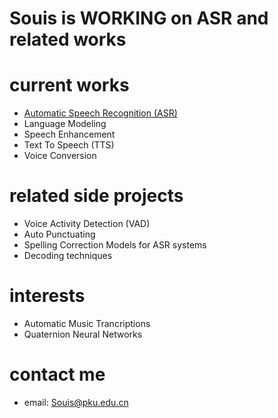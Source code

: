 # Souis is WORKING on ASR and related works

# current works

- [Automatic Speech Recognition (ASR)](ASR.md)
- Language Modeling
- Speech Enhancement
- Text To Speech (TTS)
- Voice Conversion

# related side projects

- Voice Activity Detection (VAD)
- Auto Punctuating
- Spelling Correction Models for ASR systems
- Decoding techniques

# interests
- Automatic Music Trancriptions
- Quaternion Neural Networks

# contact me
- email: Souis@pku.edu.cn
